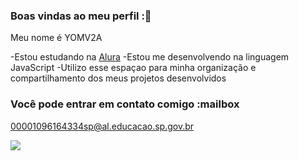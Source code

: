 ### Boas vindas ao meu perfil :💜

Meu nome é YOMV2A

-Estou estudando na [Alura](https://www.alura.com.br)
-Estou me desenvolvendo na linguagem JavaScript
-Utilizo esse espaçao para minha organização e compartilhamento dos meus projetos desenvolvidos

### Você pode entrar em contato comigo :mailbox

00001096164334sp@al.educacao.sp.gov.br

![](https://media1.tenor.com/m/czra1LygQQsAAAAC/flowers-flowersss.gif)
